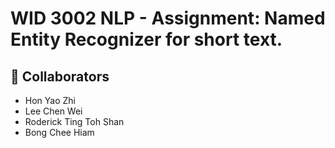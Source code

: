 # WID 3002 NLP - Assignment: Named Entity Recognizer for short text. 

## 👥 Collaborators
- Hon Yao Zhi
- Lee Chen Wei
- Roderick Ting Toh Shan
- Bong Chee Hiam
